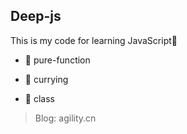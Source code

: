 ## Deep-js

This is my code for learning JavaScript🍫

- 🧋 pure-function

- 🍕 currying

- 🍔 class

> Blog: agility.cn